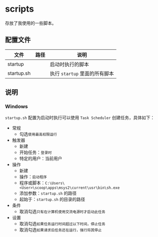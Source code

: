 # scripts

存放了我使用的一些脚本。

## 配置文件

| 文件       | 路径 | 说明                          |
| ---------- | ---- | ----------------------------- |
| startup    |      | 启动时执行的脚本              |
| startup.sh |      | 执行 `startup` 里面的所有脚本 |

## 说明

### Windows

`startup.sh` 配置为启动时执行可以使用 `Task Scheduler` 创建任务，具体如下：
- 常规
    - 勾选`使用最高权限运行`
- 触发器
    - 新建
    - 开始任务：`登录时`
    - 特定的用户：当前用户
- 操作
    - 新建
    - 操作：`启动程序`
    - 程序或脚本：`C:\Users\<User>\scoop\apps\msys2\current\usr\bin\sh.exe`
    - 添加参数：`startup.sh` 的路径
    - 起始于：`startup.sh` 的目录的路径
- 条件
    - 取消勾选`只有在计算机使用交流电源时才启动此任务`
- 设置
    - 取消勾选`如果任务运行时间超过以下时间，停止任务`
    - 取消勾选`如果请求后任务还在运行，强行将其停止`
